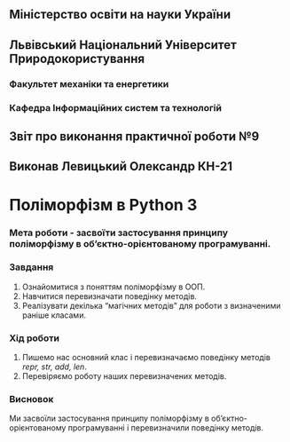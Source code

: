## Міністерство освіти на науки України
## Львівський Національний Університет Природокористування
### Факультет механіки та енергетики
### Кафедра Інформаційних систем та технологій

## Звіт про виконання практичної роботи №9

## Виконав Левицький Олександр КН-21
# Поліморфізм в Python 3

### Мета роботи - засвоїти застосування принципу поліморфізму в об’єктно-орієнтованому програмуванні.

### Завдання
1. Ознайомитися з поняттям поліморфізму в ООП.
2. Навчитися перевизначати поведінку методів.
3. Реалізувати декілька “магічних методів” для роботи з визначеними
раніше класами.

### Хід роботи
1. Пишемо нас основний клас і перевизначаємо поведінку методів *repr, str, add, len*.
2. Перевіряємо роботу наших перевизначених методів.

### Висновок
Ми засвоїли застосування принципу поліморфізму в об’єктно-орієнтованому програмуванні і перевизначили поведінку методів.